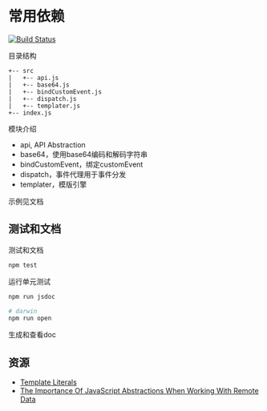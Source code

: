 # 常用依赖

[![Build Status](https://travis-ci.org/zp25/zp-lib.svg?branch=master)](https://travis-ci.org/zp25/zp-lib)

目录结构

~~~
+-- src
|   +-- api.js
|   +-- base64.js
|   +-- bindCustomEvent.js
|   +-- dispatch.js
|   +-- templater.js
+-- index.js
~~~
模块介绍

+ api, API Abstraction
+ base64，使用base64编码和解码字符串
+ bindCustomEvent，绑定customEvent
+ dispatch，事件代理用于事件分发
+ templater，模版引擎

示例见文档

## 测试和文档
测试和文档

~~~bash
npm test
~~~
运行单元测试

~~~bash
npm run jsdoc

# darwin
npm run open
~~~
生成和查看doc

## 资源
+ [Template Literals](https://css-tricks.com/template-literals/ "Template Literals")
+ [The Importance Of JavaScript Abstractions When Working With Remote Data](https://css-tricks.com/importance-javascript-abstractions-working-remote-data/ "The Importance Of JavaScript Abstractions When Working With Remote Data")
